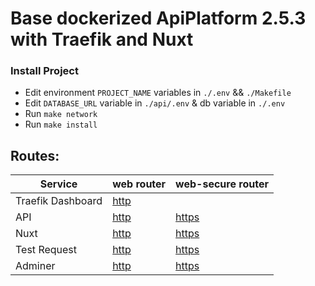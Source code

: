 # Base dockerized ApiPlatform 2.5.3 with Traefik and Nuxt

### Install Project
- Edit environment `PROJECT_NAME` variables in `./.env` && `./Makefile`
- Edit `DATABASE_URL` variable in `./api/.env` & db variable in `./.env`
- Run `make network`
- Run `make install`

## Routes: 

| Service           | web router                              | web-secure router                         |
|-------------------|-----------------------------------------|-------------------------------------------|
| Traefik Dashboard | [http](127.0.0.1:8080)                  |                                           |
| API               | [http](http://api.localhost)            | [https](https://api.localhost)            |
| Nuxt              | [http](http://localhost)                | [https](https://localhost)                |
| Test Request      | [http](http://localhost/requests)       | [https](https://localhost/requests)       |
| Adminer           | [http](http://adminer.localhost/)       | [https](https://adminer.localhost/)       |
